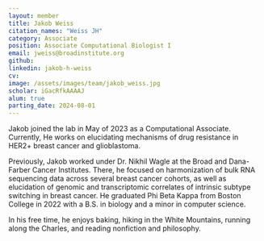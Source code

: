 ```yaml
---
layout: member
title: Jakob Weiss
citation_names: "Weiss JH"
category: Associate
position: Associate Computational Biologist I
email: jweiss@broadinstitute.org
github: 
linkedin: jakob-h-weiss
cv: 
image: /assets/images/team/jakob_weiss.jpg
scholar: iGacRfkAAAAJ
alum: true
parting_date: 2024-08-01
---
```


Jakob joined the lab in May of 2023 as a Computational Associate. Currently, He works on elucidating mechanisms of drug resistance in HER2+ breast cancer and glioblastoma.

Previously, Jakob worked under Dr. Nikhil Wagle at the Broad and Dana-Farber Cancer Institutes. There, he focused on harmonization of bulk RNA sequencing data across several breast cancer cohorts, as well as elucidation of genomic and transcriptomic correlates of intrinsic subtype switching in breast cancer. He graduated Phi Beta Kappa from Boston College in 2022 with a B.S. in biology and a minor in computer science.

In his free time, he enjoys baking, hiking in the White Mountains, running along the Charles, and reading nonfiction and philosophy.
